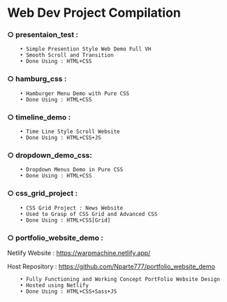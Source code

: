 # Web Dev Project Compilation

### ○ presentaion_test :

        • Simple Presention Style Web Demo Full VH
        • Smooth Scroll and Transition
        • Done Using : HTML+CSS

### ○ hamburg_css :

        • Hamburger Menu Demo with Pure CSS
        • Done Using : HTML+CSS

### ○ timeline_demo :

        • Time Line Style Scroll Website
        • Done Using : HTML+CSS+JS

### ○ dropdown_demo_css:

        • Dropdown Menus Demo in Pure CSS
        • Done Using : HTML+CSS

### ○ css_grid_project :

        • CSS Grid Project : News Website
        • Used to Grasp of CSS Grid and Advanced CSS
        • Done Using : HTML+CSS[Grid]

### ○ portfolio_website_demo :

Netlify Website : https://warpmachine.netlify.app/

Host Repository : https://github.com/Nparte777/portfolio_website_demo

        • Fully Functioning and Working Concept PortFolio Website Design
        • Hosted using Netlify
        • Done Using : HTML+CSS+Sass+JS
